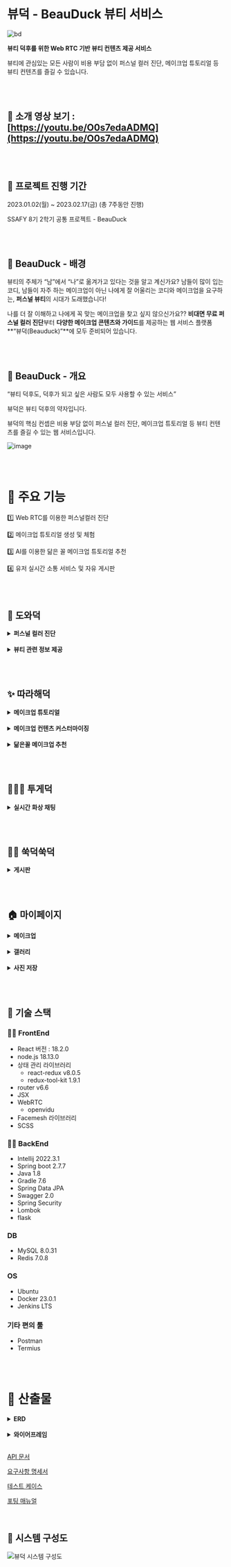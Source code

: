 # 뷰덕 - BeauDuck 뷰티 서비스

![bd](https://github.com/BEAUDUCK/beauduck_project/assets/93974908/951a2566-ae77-4d56-a496-f8b00adccf69)

**뷰티 덕후를 위한 Web RTC 기반 뷰티 컨텐츠 제공 서비스**

뷰티에 관심있는 모든 사람이 비용 부담 없이 퍼스널 컬러 진단, 메이크업 튜토리얼 등 뷰티 컨텐츠를 즐길 수 있습니다.

<br><br>

## 🐥 소개 영상 보기 : [https://youtu.be/O0s7edaADMQ](https://youtu.be/O0s7edaADMQ)

<br>

<br>

## 🐥 프로젝트 진행 기간

2023.01.02(월) ~ 2023.02.17(금) (총 7주동안 진행)

SSAFY 8기 2학기 공통 프로젝트 - BeauDuck

<br><br>

## 🐥 BeauDuck - 배경

뷰티의 주체가 “남”에서 “나”로 옮겨가고 있다는 것을 알고 계신가요? 남들이 많이 입는 코디, 남들이 자주 하는 메이크업이 아닌 나에게 잘 어울리는 코디와 메이크업을 요구하는, **퍼스널 뷰티**의 시대가 도래했습니다!

나를 더 잘 이해하고 나에게 꼭 맞는 메이크업을 찾고 싶지 않으신가요?? **비대면 무료 퍼스널 컬러 진단**부터 **다양한 메이크업 콘텐츠와 가이드**를 제공하는 웹 서비스 플랫폼 **“뷰덕(Beauduck)”**에 모두 준비되어 있습니다.

<br><br>

## 🐥 BeauDuck - 개요

“뷰티 덕후도, 덕후가 되고 싶은 사람도 모두 사용할 수 있는 서비스”

뷰덕은 뷰티 덕후의 약자입니다.

뷰덕의 핵심 컨셉은 비용 부담 없이 퍼스널 컬러 진단, 메이크업 튜토리얼 등 뷰티 컨텐츠를 즐길 수 있는 웹 서비스입니다.

![image](https://github.com/BEAUDUCK/beauduck_project/assets/93974908/d889120e-cefe-4eda-bdd9-48c9cfd5a8e8)

<br><br>

# 🐥 주요 기능

1️⃣ Web RTC를 이용한 퍼스널컬러 진단

2️⃣ 메이크업 튜토리얼 생성 및 체험

3️⃣ AI를 이용한 닮은 꼴 메이크업 튜토리얼 추천

4️⃣ 유저 실시간 소통 서비스 및 자유 게시판

<br>

<br>

## 🎨 도와덕

<details>
  <summary>
    <b>퍼스널 컬러 진단</b>
  </summary>
    <br>
<div markdown="1">
    <p>▫ 퍼스널 컬러를 무료로 쉽고 빠르게 진단받을 수 있습니다.</p>
<img src="https://github.com/BEAUDUCK/beauduck_project/assets/93974908/e297dbc3-0a3d-4df4-b03c-7a227f1ac4f2">
  </div>
    <br><br>
  <div markdown="2">
    <p>▫ 진단을 받고자 하는 유저(호스트)의 화면 배경이 3초마다 바뀝니다.</p>
    <img src="https://github.com/BEAUDUCK/beauduck_project/assets/93974908/82df56df-227e-43ab-8785-df3070c7a9fc">
      </div>
    <br><br>
      <div markdown="3">
    <p>▫ 다수의 평가단이 호스트의 화면을 보고 색상이 어울리는지 선택합니다.</p>
    <img src="https://github.com/BEAUDUCK/beauduck_project/assets/93974908/f451f7d1-8cb0-4368-918d-743634706b63">
      </div>
    <br><br>
      <div markdown="4">
    <p>▫ 모든 평가단의 투표 결과를 수집하여 퍼스널 컬러 진단 결과를 도출합니다.</p>
    <br>
    <p>▫ 호스트는 평가 결과 진단서를 평가 종료 직후 실시간으로 확인 가능합니다.</p>
  </div>
</details>
<br>
<details>
  <summary>
    <b>뷰티 관련 정보 제공</b>
  </summary>
    <br>
<div markdown="1">
    <p>▫ 네이버 검색 API를 사용한 데이터 크롤링을 통해 퍼스널 컬러, 메이크업 등 뷰티 관련 키워드의 기사, 블로그, 상품 정보를 제공합니다.</p>
    <p>▫  해당 정보를 클릭하면 원본 링크로 이동할 수 있습니다.</p>
    <br>
<img src="https://github.com/BEAUDUCK/beauduck_project/assets/93974908/42cf40e2-e72d-428b-9301-1841845a27e6">
<br>
<img src="https://github.com/BEAUDUCK/beauduck_project/assets/93974908/f0af7626-b691-4410-9f63-2c117539581e">
      </div>
    <br><br>
</details>

<br><br>

## ✨ 따라해덕

<details>
  <summary>
    <b>메이크업 튜토리얼</b>
  </summary>
    <br>
<div markdown="1">
    <p>▫ 상위 10개 메이크업, 랜덤 추천 메이크업, AI 추천 메이크업, 전체 메이크업 리스트 등 화면 내 유저가 다양한 접근 방식으로 메이크업 튜토리얼을 선택할 수 있습니다.</p>
<img src="https://github.com/BEAUDUCK/beauduck_project/assets/93974908/1e5c9428-e38b-433a-a20b-a2e9cbd047f8">
<img src="https://github.com/BEAUDUCK/beauduck_project/assets/93974908/09650118-cbd0-41f8-8dbe-7b6211ea7d73">
<img src="https://github.com/BEAUDUCK/beauduck_project/assets/93974908/7c3fe738-8015-487f-b8e5-4801cceb463f">
  </div>
    <br><br>
  <div markdown="2">
    <p>▫ 메이크업 대표사진, 각 세부 과정에 대한 상세설명, 사용 색상, 가이드 이미지를 제공합니다.</p>
    <p>▫ facemesh를 사용하여 유저의 얼굴 좌표에 가이드라인을 제공합니다.</p>
      </div>
    <br><br>
      <div markdown="3">
    <p>▫ 메이크업을 완성한 모습을 화면 캡쳐를 통해 저장할 수 있고, “마이페이지>갤러리” 탭에서 모아보기가 가능합니다.</p>
      </div>
    <br><br>
      <div markdown="4">
    <p>▫ 메이크업이 종료되면 해당 메이크업을 평가할 수 있습니다. 별점과 조회수가 높으면 화면 상단부인 TOP10 에 노출되어 더 많은 유저가 이용할 수 있도록 유도할 수 있습니다.</p>
    <br>
     </div>
</details>
<br>
<details>
  <summary>
    <b>메이크업 컨텐츠 커스터마이징</b>
  </summary>
    <br>
<div markdown="1">
    <p>▫ 원하는 단계와 원하는 컬러, 모양 등 디테일한 부분을 하나의 메이크업 컨텐츠로 커스터마이징하는 것이 가능합니다.</p>
    <p>▫ 모든 단계는 초보자도 알기 쉽게 시각화된 UI를 통해 제공됩니다.</p>
    <img src="https://github.com/BEAUDUCK/beauduck_project/assets/93974908/17ed8eef-55b2-4332-8c98-1d6c4c98cf57">
    <br>
      </div>
    <br><br>
    <div markdown="2">
    <p>▫ 완성한 각 컨텐츠는 마이페이지에서 모아보기가 가능합니다.</p>
    </div>
</details>
<br>
<details>
  <summary>
    <b>닮은꼴 메이크업 추천</b>
  </summary>
    <br>
<div markdown="1">
    <p>▫ 사용자의 정면 얼굴 사진을 등록하여 닮은꼴 회원들이 만든 메이크업을 추천해줍니다.</p>
    <p>▫ “마이페이지>이미지 저장” 탭에서 화면 캡쳐를 통해 정면 사진을 저장할 수 있습니다.</p>
    <p>▫ 이때 저장된 이미지는 추천을 위해서만 사용되며 저장되지 않습니다.</p>
    <br>
      </div>
    <br><br>
    <div markdown="2">
    <p>▫ 최대 5개의 메이크업을 추천해주며 닮은 회원이 없을 경우 추천 메이크업이 없을 수 있습니다.</p>
    </div>
</details>

<br><br>

## 👨‍👧‍👧 투게덕

<details>
  <summary>
    <b>실시간 화상 채팅</b>
  </summary>
    <br>
<div markdown="1">
    <p>▫ WebRTC를 이용하여 유저들과 자유롭게 화상으로 소통할 수 있습니다.</p>
    <p>▫ Openvidu 라이브러리를 통해 간단히 Custom하였습니다.</p>
    <img src="https://github.com/BEAUDUCK/beauduck_project/assets/93974908/d07bcf64-54d5-40fa-92b7-dde3dee3ebef">
    <img src="https://github.com/BEAUDUCK/beauduck_project/assets/93974908/075e5b82-14d5-4ae4-8628-f73fbc25c21d">
    <br>

<br>
</div>
</details>

<br><br>

## 🤼‍♂️ 쑥덕쑥덕

<details>
  <summary>
    <b>게시판</b>
  </summary>
    <br>
<div markdown="1">
    <p>▫ 뷰티와 관련된 정보, 사담 등을 작성할 수 있습니다.</p>
    <img src="https://github.com/BEAUDUCK/beauduck_project/assets/93974908/d8635ab7-b66c-4b70-a53a-78f142236013">
    <img src="https://github.com/BEAUDUCK/beauduck_project/assets/93974908/a15620c8-456f-445e-a6f5-bebc9427501d">
</div>
<br>
<div markdown="2">
    <p>▫ 작성하는 게시물의 목적에 따라 정보 게시판과 질문 게시판으로 분리하였습니다.</p>
    <p>▫ 댓글을 작성하여 다른 사용자들과 소통할 수 있습니다.</p>
    <img src="https://github.com/BEAUDUCK/beauduck_project/assets/93974908/65988f59-3e72-4bd9-ae86-4617c6c98220">
    <img src="https://github.com/BEAUDUCK/beauduck_project/assets/93974908/559bd795-5d9d-4fef-a794-35bcb1d87e82">
    <br>
<br>
</div>
</details>

<br><br>

## 🏠 마이페이지

<details>
  <summary>
    <b>메이크업</b>
  </summary>
    <br>
<div markdown="1">
    <p>▫ 따라해덕에서 실행한 메이크업과 만든 메이크업 정보를 확인할 수 있습니다.</p>
    <img src="https://github.com/BEAUDUCK/beauduck_project/assets/93974908/87c72833-85bd-43e2-bd45-e0a314ef2b07">
<br>
</div>
</details>
<br>
<details>
  <summary>
    <b>갤러리</b>
  </summary>
    <br>
<div markdown="1">
    <p>▫ 메이크업 튜토리얼 종료 후 저장한 사진을 볼 수 있습니다.</p>
    <img src="https://github.com/BEAUDUCK/beauduck_project/assets/93974908/598cb98b-d4dc-4da8-9793-f7008e5eb6ea">
<br>
</div>
</details>
<br>
<details>
  <summary>
    <b>사진 저장</b>
  </summary>
    <br>
<div markdown="1">
    <p>▫ 메이크업 추천에 사용되는 얼굴 사진을 촬영할 수 있습니다.</p>
    <img src="https://github.com/BEAUDUCK/beauduck_project/assets/93974908/079f2994-6648-4890-b91e-faf1b83f910a">
<br>
</div>
</details>

<br><br>

## 🐥 기술 스택

### 🧙‍♂️ FrontEnd

- React 버전 : 18.2.0
- node.js 18.13.0
- 상태 관리 라이브러리
  - react-redux v8.0.5
  - redux-tool-kit 1.9.1
- router v6.6
- JSX
- WebRTC
  - openvidu
- Facemesh 라이브러리
- SCSS

### 👷‍♂️ BackEnd

- Intellij 2022.3.1
- Spring boot 2.7.7
- Java 1.8
- Gradle 7.6
- Spring Data JPA
- Swagger 2.0
- Spring Security
- Lombok
- flask

### DB

- MySQL 8.0.31
- Redis 7.0.8

### OS

- Ubuntu
- Docker 23.0.1
- Jenkins LTS

### 기타 편의 툴

- Postman
- Termius

<br><br>

# 🐥 산출물

<details>
  <summary>
    <b>ERD</b>
  </summary>

<div markdown="1">
    <img src="https://github.com/BEAUDUCK/beauduck_project/assets/93974908/140d4608-aeed-4c9d-9bc7-ab2da5d29cea">
  </div>
</details>

<br>

<details>
  <summary>
    <b>와이어프레임</b>
  </summary>

<div markdown="1">
    <img src="https://github.com/BEAUDUCK/beauduck_project/assets/93974908/c2e6537c-5930-4b40-a61e-decad2bb3c0b">
  </div>
</details>

<br>

[API 문서](https://www.notion.so/API-e3e7dd6cce2742daa1b85ce2954fa4d5)

[요구사항 명세서](https://www.notion.so/d3f388295401410bbc602f72e09d218a)

[테스트 케이스](https://www.notion.so/f475836b027840d5baaf02ff5f1d33b1)

[포팅 매뉴얼](https://www.notion.so/a3d23311125b41fd80c21accf9ccbd51)

<br>

## 📌 시스템 구성도

![뷰덕 시스템 구성도](https://github.com/BEAUDUCK/beauduck_project/assets/93974908/aa93207c-b6c7-4ea3-abef-137ed2f456cb)
